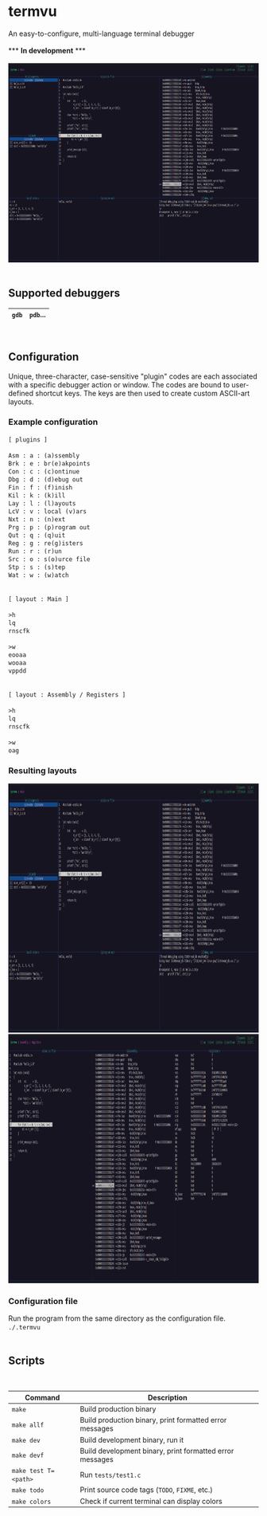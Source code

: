 
# termvu

An easy-to-configure, multi-language terminal debugger
<br /><br />
*** __In development__ ***
<br /><br />
<img src='./misc/layout1.png' height='400px'>
<br /><br />

## Supported debuggers
| `gdb`  | `pdb`... |
| :----: | :----: |

<br />

## Configuration

Unique, three-character, case-sensitive "plugin" codes are each associated with a specific debugger action or window. The codes are bound to user-defined shortcut keys. The keys are then used to create custom ASCII-art layouts.
<br />

### Example configuration

```
[ plugins ]

Asm : a : (a)ssembly
Brk : e : br(e)akpoints
Con : c : (c)ontinue
Dbg : d : (d)ebug out
Fin : f : (f)inish
Kil : k : (k)ill
Lay : l : (l)ayouts
LcV : v : local (v)ars
Nxt : n : (n)ext
Prg : p : (p)rogram out
Qut : q : (q)uit
Reg : g : re(g)isters
Run : r : (r)un
Src : o : s(o)urce file
Stp : s : (s)tep
Wat : w : (w)atch


[ layout : Main ]

>h
lq
rnscfk

>w
eooaa
wooaa
vppdd


[ layout : Assembly / Registers ]

>h
lq
rnscfk

>w
oag
```


### Resulting layouts

<img src='./misc/layout1.png' height='500px'>
<img src='./misc/layout2.png' height='500px'>
<br />


### Configuration file

Run the program from the same directory as the configuration file.
<br />
`./.termvu` 
<br /><br />

## Scripts
<br />

| Command                | Description |
|------------------------|-------------|
| `make`                 | Build production binary |
| `make allf`            | Build production binary, print formatted error messages |
| `make dev`	            | Build development binary, run it |
| `make devf`            | Build development binary, print formatted error messages |
| `make test T=<path>`   | Run `tests/test1.c` |
| `make todo`            | Print source code tags  (`TODO`, `FIXME`, etc.) |
| `make colors`	         | Check if current terminal can display colors |

<br /><br />

